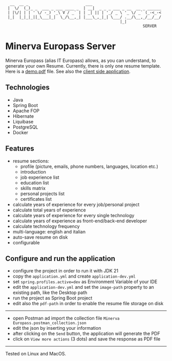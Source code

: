 ```

  __  __ _                         ___                              
 |  \/  (_)_ _  ___ _ ___ ____ _  | __|  _ _ _ ___ _ __  __ _ ______
 | |\/| | | ' \/ -_) '_\ V / _` | | _| || | '_/ _ \ '_ \/ _` (_-<_-<
 |_|  |_|_|_||_\___|_|  \_/\__,_| |___\_,_|_| \___/ .__/\__,_/__/__/
                                                  |_|               
                                                            SERVER
```

# Minerva Europass Server

Minerva Europass (alias IT Europass) allows, as you can understand, to generate your own Resume. Currently, there is
only one resume template. Here is a [demo.pdf](demo.pdf) file. See also
the [client side application](https://github.com/goto-eof/minerva-europass-client).

## Technologies

- Java
- Spring Boot
- Apache FOP
- Hibernate
- Liquibase
- PostgreSQL
- Docker

## Features

- resume sections:
    - profile (picture, emails, phone numbers, languages, location etc.)
    - introduction
    - job experience list
    - education list
    - skills matrix
    - personal projects list
    - certificates list
- calculate years of experience for every job/personal project
- calculate total years of experience
- calculate years of experience for every single technology
- calculate years of experience as front-end/back-end developer
- calculate technology frequency
- multi-language: english and italian
- auto-save resume on disk
- configurable

## Configure and run the application
- configure the project in order to run it with JDK 21
- copy the `application.yml` and create `application-dev.yml`
- set `spring.profiles.active=dev` as Environment Variable of your IDE
- edit the `application-dev.yml` and set the `image-path` property to an existing path, like the Desktop path
- run the project as Spring Boot project
- edit also the `pdf-path` in order to enable the resume file storage on disk

---

- open Postman ad import the collection file `Minerva Europass.postman_collection.json`
- edit the json by inserting your information
- after clicking on the `Send` button, the application will generate the PDF
- click on `View more actions` (3 dots) and save the response as PDF file

---
Tested on Linux and MacOS.
